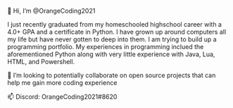 👋 Hi, I’m @OrangeCoding2021

I just recently graduated from my homeschooled highschool career with a 4.0+ GPA and a certificate in Python. 
I have grown up around computers all my life but have never gotten to deep into them.
I am trying to build up a programming portfolio. 
My experiences in programming inclued the aforementioned Python along with very little
experience with Java, Lua, HTML, and Powershell.


💞️ I’m looking to potentially collaborate on open source projects that can help me gain more coding experience

📫 Discord: OrangeCoding2021#8620
